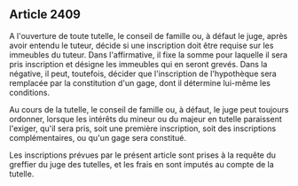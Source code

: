 Article 2409
----
A l'ouverture de toute tutelle, le conseil de famille ou, à défaut le juge,
après avoir entendu le tuteur, décide si une inscription doit être requise sur
les immeubles du tuteur. Dans l'affirmative, il fixe la somme pour laquelle il
sera pris inscription et désigne les immeubles qui en seront grevés. Dans la
négative, il peut, toutefois, décider que l'inscription de l'hypothèque sera
remplacée par la constitution d'un gage, dont il détermine lui-même les
conditions.

Au cours de la tutelle, le conseil de famille ou, à défaut, le juge peut
toujours ordonner, lorsque les intérêts du mineur ou du majeur en tutelle
paraissent l'exiger, qu'il sera pris, soit une première inscription, soit des
inscriptions complémentaires, ou qu'un gage sera constitué.

Les inscriptions prévues par le présent article sont prises à la requête du
greffier du juge des tutelles, et les frais en sont imputés au compte de la
tutelle.

